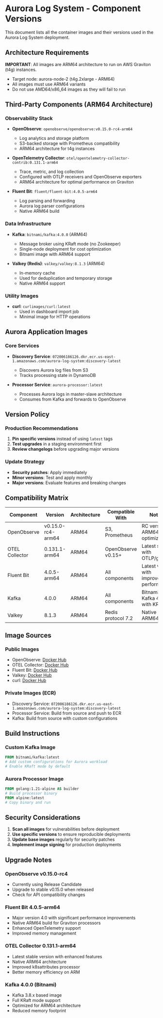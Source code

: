 # Aurora Log System - Component Versions

This document lists all the container images and their versions used in the Aurora Log System deployment.

## Architecture Requirements

**IMPORTANT**: All images are ARM64 architecture to run on AWS Graviton (t4g) instances.
- Target node: aurora-node-2 (t4g.2xlarge - ARM64)
- All images must use ARM64 variants
- Do not use AMD64/x86_64 images as they will fail to run

## Third-Party Components (ARM64 Architecture)

### Observability Stack
- **OpenObserve**: `openobserve/openobserve:v0.15.0-rc4-arm64`
  - Log analytics and storage platform
  - S3-backed storage with Prometheus compatibility
  - ARM64 architecture for t4g instances

- **OpenTelemetry Collector**: `otel/opentelemetry-collector-contrib:0.131.1-arm64`
  - Trace, metric, and log collection
  - Configured with OTLP receivers and OpenObserve exporters
  - ARM64 architecture for optimal performance on Graviton

- **Fluent Bit**: `fluent/fluent-bit:4.0.5-arm64`
  - Log parsing and forwarding
  - Aurora log parser configurations
  - Native ARM64 build

### Data Infrastructure
- **Kafka**: `bitnami/kafka:4.0.0` (ARM64)
  - Message broker using KRaft mode (no Zookeeper)
  - Single-node deployment for cost optimization
  - Bitnami image with ARM64 support

- **Valkey (Redis)**: `valkey/valkey:8.1.3` (ARM64)
  - In-memory cache
  - Used for deduplication and temporary storage
  - Native ARM64 support

### Utility Images
- **curl**: `curlimages/curl:latest`
  - Used in dashboard import job
  - Minimal image for HTTP operations

## Aurora Application Images

### Core Services
- **Discovery Service**: `072006186126.dkr.ecr.us-east-1.amazonaws.com/aurora-log-system:discovery-latest`
  - Discovers Aurora log files from S3
  - Tracks processing state in DynamoDB

- **Processor Service**: `aurora-processor:latest`
  - Processes Aurora logs in master-slave architecture
  - Consumes from Kafka and forwards to OpenObserve

## Version Policy

### Production Recommendations
1. **Pin specific versions** instead of using `latest` tags
2. **Test upgrades** in a staging environment first
3. **Review changelogs** before upgrading major versions

### Update Strategy
- **Security patches**: Apply immediately
- **Minor versions**: Test and apply monthly
- **Major versions**: Evaluate features and breaking changes

## Compatibility Matrix

| Component | Version | Architecture | Compatible With | Notes |
|-----------|---------|--------------|----------------|-------|
| OpenObserve | v0.15.0-rc4-arm64 | ARM64 | S3, Prometheus | RC version - ARM64 optimized |
| OTEL Collector | 0.131.1-arm64 | ARM64 | OpenObserve v0.15+ | Latest stable with OTLP/gRPC |
| Fluent Bit | 4.0.5-arm64 | ARM64 | All components | Latest v4 with improved performance |
| Kafka | 4.0.0 | ARM64 | All components | Bitnami Kafka 4.0 with KRaft |
| Valkey | 8.1.3 | ARM64 | Redis protocol 7.2 | Native ARM64 build |

## Image Sources

### Public Images
- OpenObserve: [Docker Hub](https://hub.docker.com/r/openobserve/openobserve)
- OTEL Collector: [Docker Hub](https://hub.docker.com/r/otel/opentelemetry-collector-contrib)
- Fluent Bit: [Docker Hub](https://hub.docker.com/r/fluent/fluent-bit)
- Valkey: [Docker Hub](https://hub.docker.com/r/valkey/valkey)
- curl: [Docker Hub](https://hub.docker.com/r/curlimages/curl)

### Private Images (ECR)
- Discovery Service: `072006186126.dkr.ecr.us-east-1.amazonaws.com/aurora-log-system:discovery-latest`
- Processor Service: Build from source and push to ECR
- Kafka: Build from source with custom configurations

## Build Instructions

### Custom Kafka Image
```dockerfile
FROM bitnami/kafka:latest
# Add custom configurations for Aurora workload
# Enable KRaft mode by default
```

### Aurora Processor Image
```dockerfile
FROM golang:1.21-alpine AS builder
# Build processor binary
FROM alpine:latest
# Copy binary and run
```

## Security Considerations

1. **Scan all images** for vulnerabilities before deployment
2. **Use specific versions** to ensure reproducible deployments
3. **Update base images** regularly for security patches
4. **Implement image signing** for production deployments

## Upgrade Notes

### OpenObserve v0.15.0-rc4
- Currently using Release Candidate
- Upgrade to stable v0.15.0 when released
- Check for API compatibility changes

### Fluent Bit 4.0.5-arm64
- Major version 4.0 with significant performance improvements
- Native ARM64 build for Graviton processors
- Enhanced OpenTelemetry support
- Improved memory management

### OTEL Collector 0.131.1-arm64
- Latest stable version with enhanced features
- Native ARM64 architecture
- Improved k8sattributes processor
- Better memory efficiency on ARM

### Kafka 4.0.0 (Bitnami)
- Kafka 3.8.x based image
- Full KRaft mode support
- Optimized for ARM64 architecture
- Reduced memory footprint